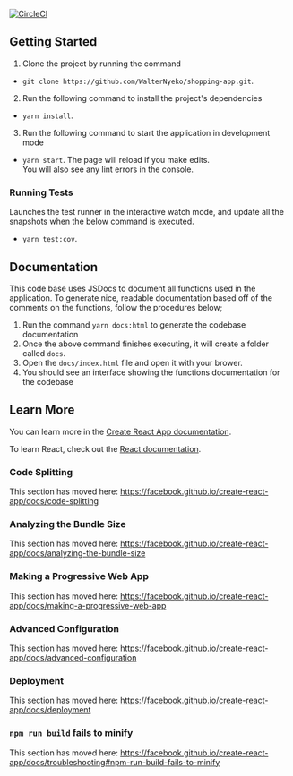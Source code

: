 [![CircleCI](https://circleci.com/gh/WalterNyeko/shopping-app.svg?style=svg&circle-token=108f5801d7f75c811b009369a2b00df1e5ebbbd4)](https://circleci.com/gh/WalterNyeko/shopping-app)

## Getting Started

1. Clone the project by running the command

- `git clone https://github.com/WalterNyeko/shopping-app.git`.

2. Run the following command to install the project's dependencies

- `yarn install`.

3. Run the following command to start the application in development mode

- `yarn start`.
  The page will reload if you make edits.<br>
  You will also see any lint errors in the console.

### Running Tests

Launches the test runner in the interactive watch mode, and update all the snapshots when the below command is executed.<br>

- `yarn test:cov`.

## Documentation

This code base uses JSDocs to document all functions used in the application.
To generate nice, readable documentation based off of the comments on the functions, follow the procedures below;

1. Run the command `yarn docs:html` to generate the codebase documentation
2. Once the above command finishes executing, it will create a folder called `docs`.
3. Open the `docs/index.html` file and open it with your brower.
4. You should see an interface showing the functions documentation for the codebase

## Learn More

You can learn more in the [Create React App documentation](https://facebook.github.io/create-react-app/docs/getting-started).

To learn React, check out the [React documentation](https://reactjs.org/).

### Code Splitting

This section has moved here: https://facebook.github.io/create-react-app/docs/code-splitting

### Analyzing the Bundle Size

This section has moved here: https://facebook.github.io/create-react-app/docs/analyzing-the-bundle-size

### Making a Progressive Web App

This section has moved here: https://facebook.github.io/create-react-app/docs/making-a-progressive-web-app

### Advanced Configuration

This section has moved here: https://facebook.github.io/create-react-app/docs/advanced-configuration

### Deployment

This section has moved here: https://facebook.github.io/create-react-app/docs/deployment

### `npm run build` fails to minify

This section has moved here: https://facebook.github.io/create-react-app/docs/troubleshooting#npm-run-build-fails-to-minify
